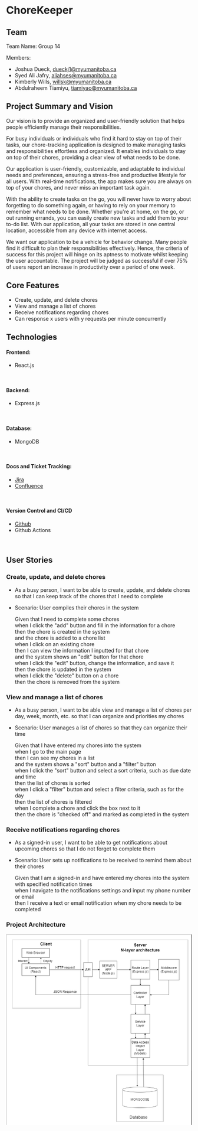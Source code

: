 # ChoreKeeper

## Team
Team Name: Group 14

Members:
- Joshua Dueck, dueckj1@myumanitoba.ca
- Syed Ali Jafry, aliahses@myumanitoba.ca
- Kimberly Wills, willsk@myumanitoba.ca
- Abdulraheem Tiamiyu, tiamiyao@myumanitoba.ca

## Project Summary and Vision
Our vision is to provide an organized and user-friendly solution that helps people efficiently manage their responsibilities.

For busy individuals or individuals who find it hard to stay on top of their tasks, our chore-tracking application is designed to make managing tasks and responsibilities effortless and organized. It enables individuals to stay on top of their chores, providing a clear view of what needs to be done.
 
Our application is user-friendly, customizable, and adaptable to individual needs and preferences, ensuring a stress-free and productive lifestyle for all users. With real-time notifications, the app makes sure you are always on top of your chores, and never miss an important task again.

With the ability to create tasks on the go, you will never have to worry about forgetting to do something again, or having to rely on your memory to remember what needs to be done. Whether you're at home, on the go, or out running errands, you can easily create new tasks and add them to your to-do list. With our application, all your tasks are stored in one central location, accessible from any device with internet access.

We want our application to be a vehicle for behavior change. Many people find it difficult to plan their responsibilities effectively. Hence, the criteria of success for this project will hinge on its aptness to motivate whilst keeping the user accountable. The project will be judged as successful if over 75% of users report an increase in productivity over a period of one week.

## Core Features
- Create, update, and delete chores
- View and manage a list of chores
- Receive notifications regarding chores
- Can response x users with y requests per minute concurrently

## Technologies
#### Frontend:
- React.js
<br/>

#### Backend: 
- Express.js
<br/>

#### Database:
- MongoDB
<br/>

#### Docs and Ticket Tracking:
- [Jira](https://keepers.atlassian.net/jira/software/projects/CK/boards/1)
- [Confluence](https://keepers.atlassian.net/wiki/spaces/CK/pages/524292/Meeting+Notes)
<br/>

#### Version Control and CI/CD
- [Github](https://github.com/JoshuaDueck/ChoreKeeper)
- Github Actions
<br/>

## User Stories

### Create, update, and delete chores
- As a busy person, I want to be able to create, update, and delete chores so that I can keep track of the chores that I need to complete
- Scenario: User compiles their chores in the system
    
    Given that I need to complete some chores\
    when I click the "add" button and fill in the information for a chore\
    then the chore is created in the system\
    and the chore is added to a chore list\
    when I click on an existing chore\
    then I can view the information I inputted for that chore\
    and the system shows an "edit" button for that chore\
    when I click the "edit" button, change the information, and save it\
    then the chore is updated in the system\
    when I click the "delete" button on a chore\
    then the chore is removed from the system

### View and manage a list of chores
- As a busy person, I want to be able view and manage a list of chores per day, week, month, etc. so that I can organize and priorities my chores
- Scenario: User manages a list of chores so that they can organize their time

    Given that I have entered my chores into the system\
    when I go to the main page\
    then I can see my chores in a list\
    and the system shows a "sort" button and a "filter" button\
    when I click the "sort" button and select a sort criteria, such as due date and time\
    then the list of chores is sorted\
    when I click a "filter" button and select a filter criteria, such as for the day\
    then the list of chores is filtered\
    when I complete a chore and click the box next to it\
    then the chore is "checked off" and marked as completed in the system

### Receive notifications regarding chores
- As a signed-in user, I want to be able to get notifications about upcoming chores so that I do not forget to complete them
- Scenario: User sets up notifications to be received to remind them about their chores

    Given that I am a signed-in and have entered my chores into the system with specified notification times\
    when I navigate to the notifications settings and input my phone number or email\
    then I receive a text or email notification when my chore needs to be completed

### Project Architecture
![Project Architecture](project-architecture.png)

